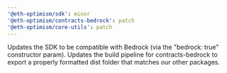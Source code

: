 ```yaml
---
'@eth-optimism/sdk': minor
'@eth-optimism/contracts-bedrock': patch
'@eth-optimism/core-utils': patch
---
```


Updates the SDK to be compatible with Bedrock (via the "bedrock: true" constructor param). Updates the build pipeline for contracts-bedrock to export a properly formatted dist folder that matches our other packages.
